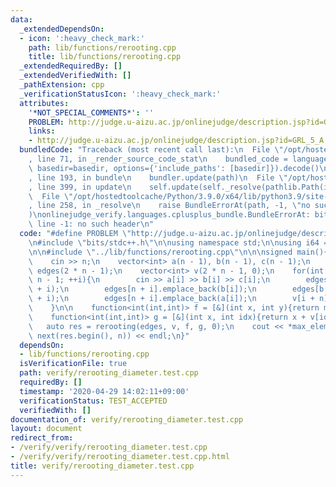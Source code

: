 ```yaml
---
data:
  _extendedDependsOn:
  - icon: ':heavy_check_mark:'
    path: lib/functions/rerooting.cpp
    title: lib/functions/rerooting.cpp
  _extendedRequiredBy: []
  _extendedVerifiedWith: []
  _pathExtension: cpp
  _verificationStatusIcon: ':heavy_check_mark:'
  attributes:
    '*NOT_SPECIAL_COMMENTS*': ''
    PROBLEM: http://judge.u-aizu.ac.jp/onlinejudge/description.jsp?id=GRL_5_A
    links:
    - http://judge.u-aizu.ac.jp/onlinejudge/description.jsp?id=GRL_5_A
  bundledCode: "Traceback (most recent call last):\n  File \"/opt/hostedtoolcache/Python/3.9.0/x64/lib/python3.9/site-packages/onlinejudge_verify/documentation/build.py\"\
    , line 71, in _render_source_code_stat\n    bundled_code = language.bundle(stat.path,\
    \ basedir=basedir, options={'include_paths': [basedir]}).decode()\n  File \"/opt/hostedtoolcache/Python/3.9.0/x64/lib/python3.9/site-packages/onlinejudge_verify/languages/cplusplus.py\"\
    , line 193, in bundle\n    bundler.update(path)\n  File \"/opt/hostedtoolcache/Python/3.9.0/x64/lib/python3.9/site-packages/onlinejudge_verify/languages/cplusplus_bundle.py\"\
    , line 399, in update\n    self.update(self._resolve(pathlib.Path(included), included_from=path))\n\
    \  File \"/opt/hostedtoolcache/Python/3.9.0/x64/lib/python3.9/site-packages/onlinejudge_verify/languages/cplusplus_bundle.py\"\
    , line 258, in _resolve\n    raise BundleErrorAt(path, -1, \"no such header\"\
    )\nonlinejudge_verify.languages.cplusplus_bundle.BundleErrorAt: bits/stdc++.h:\
    \ line -1: no such header\n"
  code: "#define PROBLEM \"http://judge.u-aizu.ac.jp/onlinejudge/description.jsp?id=GRL_5_A\"\
    \n#include \"bits/stdc++.h\"\n\nusing namespace std;\n\nusing i64 = long long;\n\
    \n\n#include \"../lib/functions/rerooting.cpp\"\n\n\nsigned main(){\n    int n;\n\
    \    cin >> n;\n    vector<int> a(n - 1), b(n - 1), c(n - 1);\n    vector<vector<int>>\
    \ edges(2 * n - 1);\n    vector<int> v(2 * n - 1, 0);\n    for(int i = 0; i <\
    \ n - 1; ++i){\n        cin >> a[i] >> b[i] >> c[i];\n        edges[a[i]].emplace_back(n\
    \ + i);\n        edges[n + i].emplace_back(b[i]);\n        edges[b[i]].emplace_back(n\
    \ + i);\n        edges[n + i].emplace_back(a[i]);\n        v[i + n] = c[i];\n\
    \    }\n\n    function<int(int,int)> f = [&](int x, int y){return max(x, y);};\n\
    \    function<int(int,int)> g = [&](int x, int idx){return x + v[idx];};\n\n \
    \   auto res = rerooting(edges, v, f, g, 0);\n    cout << *max_element(res.begin(),\
    \ next(res.begin(), n)) << endl;\n}"
  dependsOn:
  - lib/functions/rerooting.cpp
  isVerificationFile: true
  path: verify/rerooting_diameter.test.cpp
  requiredBy: []
  timestamp: '2020-04-29 14:02:11+09:00'
  verificationStatus: TEST_ACCEPTED
  verifiedWith: []
documentation_of: verify/rerooting_diameter.test.cpp
layout: document
redirect_from:
- /verify/verify/rerooting_diameter.test.cpp
- /verify/verify/rerooting_diameter.test.cpp.html
title: verify/rerooting_diameter.test.cpp
---
```

